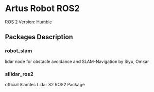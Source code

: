 # Artus Robot ROS2
ROS 2 Version: Humble
## Packages Description
### robot_slam
lidar node for obstacle avoidance and SLAM-Navigation
by Siyu, Omkar
### sllidar_ros2
official Slamtec Lidar S2 ROS2 Package
